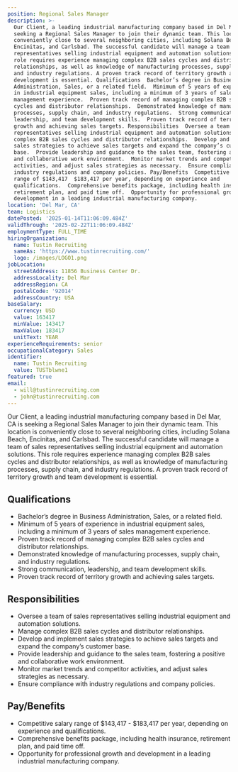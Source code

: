 ```yaml
---
position: Regional Sales Manager
description: >-
  Our Client, a leading industrial manufacturing company based in Del Mar, CA is
  seeking a Regional Sales Manager to join their dynamic team. This location is
  conveniently close to several neighboring cities, including Solana Beach,
  Encinitas, and Carlsbad. The successful candidate will manage a team of sales
  representatives selling industrial equipment and automation solutions. This
  role requires experience managing complex B2B sales cycles and distributor
  relationships, as well as knowledge of manufacturing processes, supply chain,
  and industry regulations. A proven track record of territory growth and team
  development is essential. Qualifications  Bachelor’s degree in Business
  Administration, Sales, or a related field.  Minimum of 5 years of experience
  in industrial equipment sales, including a minimum of 3 years of sales
  management experience.  Proven track record of managing complex B2B sales
  cycles and distributor relationships.  Demonstrated knowledge of manufacturing
  processes, supply chain, and industry regulations.  Strong communication,
  leadership, and team development skills.  Proven track record of territory
  growth and achieving sales targets. Responsibilities  Oversee a team of sales
  representatives selling industrial equipment and automation solutions.  Manage
  complex B2B sales cycles and distributor relationships.  Develop and implement
  sales strategies to achieve sales targets and expand the company’s customer
  base.  Provide leadership and guidance to the sales team, fostering a positive
  and collaborative work environment.  Monitor market trends and competitor
  activities, and adjust sales strategies as necessary.  Ensure compliance with
  industry regulations and company policies. Pay/Benefits  Competitive salary
  range of $143,417  $183,417 per year, depending on experience and
  qualifications.  Comprehensive benefits package, including health insurance,
  retirement plan, and paid time off.  Opportunity for professional growth and
  development in a leading industrial manufacturing company.
location: 'Del Mar, CA'
team: Logistics
datePosted: '2025-01-14T11:06:09.484Z'
validThrough: '2025-02-22T11:06:09.484Z'
employmentType: FULL_TIME
hiringOrganization:
  name: Tustin Recruiting
  sameAs: 'https://www.tustinrecruiting.com/'
  logo: /images/LOGO1.png
jobLocation:
  streetAddress: 11856 Business Center Dr.
  addressLocality: Del Mar
  addressRegion: CA
  postalCode: '92014'
  addressCountry: USA
baseSalary:
  currency: USD
  value: 163417
  minValue: 143417
  maxValue: 183417
  unitText: YEAR
experienceRequirements: senior
occupationalCategory: Sales
identifier:
  name: Tustin Recruiting
  value: TUSTblwne1
featured: true
email:
  - will@tustinrecruiting.com
  - john@tustinrecruiting.com
---
```




Our Client, a leading industrial manufacturing company based in Del Mar, CA is seeking a Regional Sales Manager to join their dynamic team. This location is conveniently close to several neighboring cities, including Solana Beach, Encinitas, and Carlsbad. The successful candidate will manage a team of sales representatives selling industrial equipment and automation solutions. This role requires experience managing complex B2B sales cycles and distributor relationships, as well as knowledge of manufacturing processes, supply chain, and industry regulations. A proven track record of territory growth and team development is essential.

## Qualifications
- Bachelor’s degree in Business Administration, Sales, or a related field.
- Minimum of 5 years of experience in industrial equipment sales, including a minimum of 3 years of sales management experience.
- Proven track record of managing complex B2B sales cycles and distributor relationships.
- Demonstrated knowledge of manufacturing processes, supply chain, and industry regulations.
- Strong communication, leadership, and team development skills.
- Proven track record of territory growth and achieving sales targets.

## Responsibilities
- Oversee a team of sales representatives selling industrial equipment and automation solutions.
- Manage complex B2B sales cycles and distributor relationships.
- Develop and implement sales strategies to achieve sales targets and expand the company’s customer base.
- Provide leadership and guidance to the sales team, fostering a positive and collaborative work environment.
- Monitor market trends and competitor activities, and adjust sales strategies as necessary.
- Ensure compliance with industry regulations and company policies.

## Pay/Benefits
- Competitive salary range of $143,417 - $183,417 per year, depending on experience and qualifications.
- Comprehensive benefits package, including health insurance, retirement plan, and paid time off.
- Opportunity for professional growth and development in a leading industrial manufacturing company.
